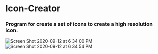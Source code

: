 # Icon-Creator 

### Program for create a set of icons to create a high resolution icon.

![Screen Shot 2020-09-12 at 6 34 00 PM](https://user-images.githubusercontent.com/6248794/93006151-c3c12980-f526-11ea-8b69-77f939109778.png)
![Screen Shot 2020-09-12 at 6 34 54 PM](https://user-images.githubusercontent.com/6248794/93006152-c459c000-f526-11ea-812f-49a9b244a2b0.png)
